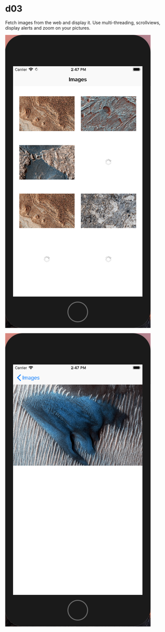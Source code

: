 # d03

Fetch images from the web and display it. Use multi-threading, scrollviews, display alerts and zoom on your pictures. 

![alt text](https://github.com/mdubus/piscine-swift/blob/master/images/picture-list.png)

![alt text](https://github.com/mdubus/piscine-swift/blob/master/images/picture-detail.png)
